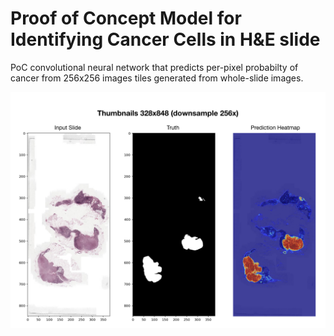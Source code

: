 # Proof of Concept Model for Identifying Cancer Cells in H&E slide


PoC convolutional neural network that predicts per-pixel probabilty of cancer from 256x256 images tiles generated from whole-slide images.

![alt text](imgs/calls.png)


